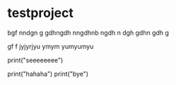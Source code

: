 # testproject

bgf nndgn
g gdhngdh
nngdhnb
ngdh n
dgh 
gdhn
 gdh
  g
   
   gf 
   f 
   jyjyrjyu
   ymym
   yumyumyu



print("seeeeeeee")

print("hahaha")
print("bye")




